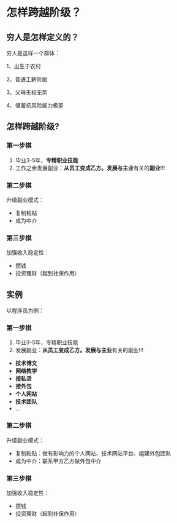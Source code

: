 # 怎样跨越阶级？

## 穷人是怎样定义的？

穷人是这样一个群体：

1、出生于农村

2、普通工薪阶层

3、父母无权无势

4、储蓄抗风险能力极差

## 怎样跨越阶级?

### 第一步棋

1. 毕业3-5年，**专精职业技能**
2. 工作之余发展副业：**从员工变成乙方。**发展与**主业**有关的**副业**!!!

### 第二步棋

升级副业模式：

- 复制粘贴
- 成为中介

### 第三步棋

加强收入稳定性：

- 攒钱
- 投资理财（起到社保作用）

## 实例

以程序员为例：

### 第一步棋

1. 毕业3-5年，专精职业技能
2. 发展副业：**从员工变成乙方。**发展与**主业**有关的副业!!!

- **技术博文**
- **网络教学**
- **接私活**
- **接外包**
- **个人网站**
- **技术团队**
- ...

### 第二步棋

升级副业模式：

- 复制粘贴：做有影响力的个人网站、技术网站平台、组建外包团队
- 成为中介：联系甲方乙方做外包中介

### 第三步棋

加强收入稳定性：

- 攒钱
- 投资理财（起到社保作用）